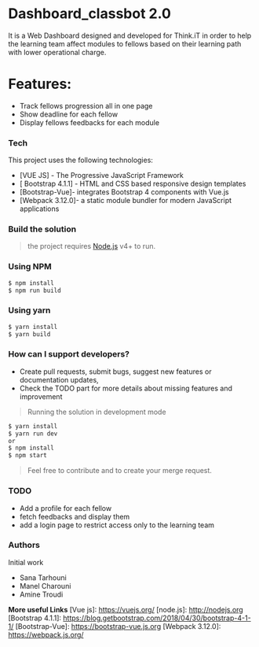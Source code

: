 # Dashboard_classbot 2.0
It is a Web Dashboard designed and developed for Think.iT in order to help the learning team affect modules to fellows based on their learning path with lower operational charge. 

# Features:

  - Track fellows progression all in one page 
  - Show deadline for each fellow 
  - Display fellows feedbacks for each module
 
### Tech
This project uses the following technologies:
-  [VUE JS] - The Progressive JavaScript Framework 
- [ Bootstrap 4.1.1] - HTML and CSS based responsive design templates 
-  [Bootstrap-Vue]- integrates Bootstrap 4 components with Vue.js
- [Webpack 3.12.0]- a static module bundler for modern JavaScript applications

### Build the solution
> the project requires [Node.js](https://nodejs.org/) v4+ to run.


###  Using NPM
```bash
$ npm install
$ npm run build
```
###  Using yarn
```bash
$ yarn install
$ yarn build
```
### How can I support developers?
- Create pull requests, submit bugs, suggest new features or documentation updates, 
- Check the TODO part for more details about missing features and improvement 
> Running the  solution in development mode
```bash
$ yarn install
$ yarn run dev
or 
$ npm install
$ npm start
```
> Feel free to contribute and to create your merge request.

### TODO
- Add a profile for each fellow
- fetch feedbacks and display them
- add a login page to restrict access only to the learning team

### Authors
 Initial work
 - Sana Tarhouni
 - Manel Charouni
 - Amine Troudi


**More useful Links**
   [Vue js]: <https://vuejs.org/>
   [node.js]: <http://nodejs.org>
   [Bootstrap 4.1.1]: <https://blog.getbootstrap.com/2018/04/30/bootstrap-4-1-1/>
   [Bootstrap-Vue]: <https://bootstrap-vue.js.org>
   [Webpack 3.12.0]: <https://webpack.js.org/>